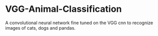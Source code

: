 # VGG-Animal-Classification
A convolutional neural network fine tuned on the VGG cnn to recognize images of cats, dogs and pandas.
